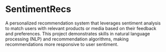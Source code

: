 # SentimentRecs
A personalized recommendation system that leverages sentiment analysis to match users with relevant products or media based on their feedback and preferences. This project demonstrates skills in natural language processing (NLP) and recommendation algorithms, making recommendations more responsive to user sentiment.

